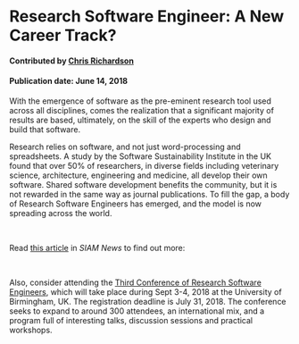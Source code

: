 # Research Software Engineer: A New Career Track?

#### Contributed by [Chris Richardson](https://github.com/chrisrichardson "Chris Richardson GitHub Profile")

#### Publication date: June 14, 2018

With the emergence of software as the pre-eminent research tool used across all disciplines, comes the realization that a significant majority of results are based, ultimately, on the skill of the experts who design and build that software. 

Research relies on software, and not just word-processing and spreadsheets. A study by the Software Sustainability Institute in the UK found that over 50% of researchers, in diverse fields including veterinary science, architecture, engineering and medicine, all develop their own software. Shared software development benefits the community, but it is not rewarded in the same way as journal publications.  To fill the gap, a body of Research Software Engineers has emerged, and the model is now spreading across the world. 

<br>

Read [this article](https://sinews.siam.org/Details-Page/research-software-engineer-a-new-career-track-3) in *SIAM News* to find out more: 
 
<br>

Also, consider attending the [Third Conference of Research Software Engineers](http://rse.ac.uk/conf2018), which will take place during Sept 3-4, 2018 at the University of Birmingham, UK.  The registration deadline is July 31, 2018.  The conference seeks to expand to around 300 attendees, an international mix, and a program full of interesting talks, discussion sessions and practical workshops. 

<!---
Publish: preview
RSS Publish: 2018-06-14
Categories: development, collaboration
Topics: software engineering, projects and organizations
Tags: bssw-blog-article
Level: 2
Prerequisites: default
Aggregate: none
--->
